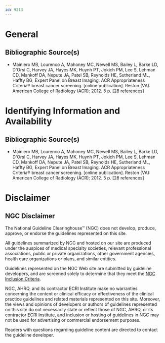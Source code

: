 ```yaml
---
id: 9213
---
```


# General

## Bibliographic Source(s)

- Mainiero MB, Lourenco A, Mahoney MC, Newell MS, Bailey L, Barke LD, D'Orsi C, Harvey JA, Hayes MK, Huynh PT, Jokich PM, Lee S, Lehman CD, Mankoff DA, Nepute JA, Patel SB, Reynolds HE, Sutherland ML, Haffty BG, Expert Panel on Breast Imaging. ACR Appropriateness Criteria® breast cancer screening. [online publication]. Reston (VA): American College of Radiology (ACR); 2012. 5 p. [28 references]

# Identifying Information and Availability

## Bibliographic Source(s)

- Mainiero MB, Lourenco A, Mahoney MC, Newell MS, Bailey L, Barke LD, D'Orsi C, Harvey JA, Hayes MK, Huynh PT, Jokich PM, Lee S, Lehman CD, Mankoff DA, Nepute JA, Patel SB, Reynolds HE, Sutherland ML, Haffty BG, Expert Panel on Breast Imaging. ACR Appropriateness Criteria® breast cancer screening. [online publication]. Reston (VA): American College of Radiology (ACR); 2012. 5 p. [28 references]

# Disclaimer

## NGC Disclaimer

The National Guideline Clearinghouse™ (NGC) does not develop, produce, approve, or endorse the guidelines represented on this site.

All guidelines summarized by NGC and hosted on our site are produced under the auspices of medical specialty societies, relevant professional associations, public or private organizations, other government agencies, health care organizations or plans, and similar entities.

Guidelines represented on the NGC Web site are submitted by guideline developers, and are screened solely to determine that they meet the [NGC Inclusion Criteria](/help-and-about/summaries/inclusion-criteria).

NGC, AHRQ, and its contractor ECRI Institute make no warranties concerning the content or clinical efficacy or effectiveness of the clinical practice guidelines and related materials represented on this site. Moreover, the views and opinions of developers or authors of guidelines represented on this site do not necessarily state or reflect those of NGC, AHRQ, or its contractor ECRI Institute, and inclusion or hosting of guidelines in NGC may not be used for advertising or commercial endorsement purposes.

Readers with questions regarding guideline content are directed to contact the guideline developer.

